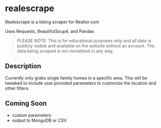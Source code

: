 # realescrape
Realescrape is a listing scraper for Realtor.com

Uses Requests, BeautifulSoup4, and Pandas

> PLEASE NOTE: This is for educational purposes only and all data is publicly visible and available on the website without an account. The data being scraped is not monetized in any way.

## Description

Currently only grabs single family homes in a specific area. This will be
tweaked to include user provided parameters to customize the location and
other filters.

## Coming Soon
- custom parameters
- output to MongoDB or CSV


